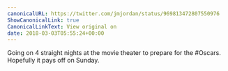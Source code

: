 ```yaml
---
canonicalURL: https://twitter.com/jmjordan/status/969813472807550976
ShowCanonicalLink: true
CanonicalLinkText: View original on
date: 2018-03-03T05:55:24+00:00
---
```

Going on 4 straight nights at the movie theater to prepare for the #Oscars. Hopefully it pays off on Sunday.